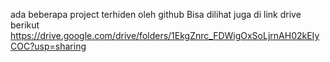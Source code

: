 ada beberapa project terhiden oleh github
Bisa dilihat juga di link drive berikut
https://drive.google.com/drive/folders/1EkgZnrc_FDWigOxSoLjrnAH02kEIyCOC?usp=sharing 
